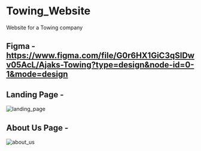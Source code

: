 # Towing_Website
Website for a Towing company

## Figma - https://www.figma.com/file/G0r6HX1GiC3qSlDwv05AcL/Ajaks-Towing?type=design&node-id=0-1&mode=design

## Landing Page - 
![landing_page](https://github.com/rishav-bose0/Towing_Website/assets/79586890/040c2dce-ab11-48a6-8847-cb3951e18284)

## About Us Page - 
![about_us](https://github.com/rishav-bose0/Towing_Website/assets/79586890/c0c51b0a-9354-46fe-adb4-9eb5d73e030e)
